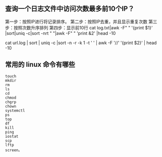 ## 查询一个日志文件中访问次数最多前10个IP？
第一步：按照IP进行将记录排序。
第二步：按照IP去重，并且显示重复次数
第三步：按照次数升序排列
第四步：显示前10行
cat log.txt|awk -F" " '{print $1}' |sort|uniq -c|sort -nrt " "|awk -F" " 'print &2' |head -10

cat url.log | sort | uniq -c |sort -n -r -k 1 -t   ' ' | awk -F  '//'  '{print $2}' | head -10

## 常用的 linux 命令有哪些
````
touch 
mkdir 
rm 
ls 
cd 
chmod 
chgrp 
chown 
systemctl 
ps 
top 
df 
kill
ping
iostat
scp
lftp
screen。
````